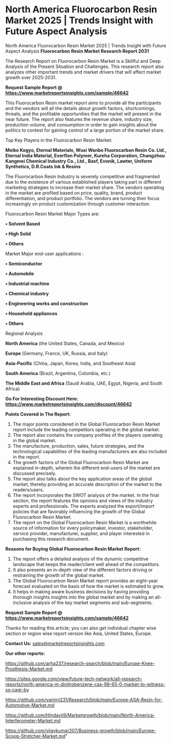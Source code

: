 # North America Fluorocarbon Resin Market 2025 | Trends Insight with Future Aspect Analysis
North America Fluorocarbon Resin Market 2025 | Trends Insight with Future Aspect Analysis
<strong>Fluorocarbon Resin Market Research Report 2031</strong>

The Research Report on Fluorocarbon Resin Market is a Skillful and Deep Analysis of the Present Situation and Challenges. This research report also analyzes other important trends and market drivers that will affect market growth over 2025-2031.

<strong>Request Sample Report @ <a href=https://www.marketreportsinsights.com/sample/46642>https://www.marketreportsinsights.com/sample/46642</a></strong>

This Fluorocarbon Resin market report aims to provide all the participants and the vendors will all the details about growth factors, shortcomings, threats, and the profitable opportunities that the market will present in the near future. The report also features the revenue share, industry size, production volume, and consumption in order to gain insights about the politics to contest for gaining control of a large portion of the market share.

Top Key Players in the Fluorocarbon Resin Market:

<strong>Meiko Kogyo, Eternal Materials, Wuxi Wanbo Fluorocarbon Resin Co. Ltd., Eternal India Material, Everflon Polymer, Kureha Corporation, Changzhou Kangmei Chemical Industry Co., Ltd., Basf, Evonik, Lawter, Uniform Synthetics, D.R.Coats Ink & Resins</strong>

The Fluorocarbon Resin Industry is severely competitive and fragmented due to the existence of various established players taking part in different marketing strategies to increase their market share. The vendors operating in the market are profiled based on price, quality, brand, product differentiation, and product portfolio. The vendors are turning their focus increasingly on product customization through customer interaction.

Fluorocarbon Resin Market Major Types are:

<strong>•  Solvent Based

•  High Solid

•  Others</strong>

Market Major end-user applications :

<strong>•  Semiconductor

•  Automobile

•  Industrial machine

•  Chemical industry

•  Engineering works and construction

•  Household appliances

•  Others</strong>

Regional Analysis

</u><strong><b>North America</b></strong> (the United States, Canada, and Mexico)

<strong><b>Europe </b></strong>(Germany, France, UK, Russia, and Italy)

<strong><b>Asia-Pacific</b></strong> (China, Japan, Korea, India, and Southeast Asia)

<strong><b>South America</b></strong> (Brazil, Argentina, Colombia, etc.)

<strong><b>The Middle East and Africa</b></strong> (Saudi Arabia, UAE, Egypt, Nigeria, and South Africa)

<strong>Go For Interesting Discount Here: <a href=https://www.marketreportsinsights.com/discount/46642>https://www.marketreportsinsights.com/discount/46642</a></strong>

<strong>Points Covered in The Report:</strong>
<ol>
  <li>The major points considered in the Global Fluorocarbon Resin Market report include the leading competitors operating in the global market.</li>
  <li>The report also contains the company profiles of the players operating in the global market.</li>
  <li>The manufacture, production, sales, future strategies, and the technological capabilities of the leading manufacturers are also included in the report.</li>
  <li>The growth factors of the Global Fluorocarbon Resin Market are explained in-depth, wherein the different end-users of the market are discussed precisely.</li>
  <li>The report also talks about the key application areas of the global market, thereby providing an accurate description of the market to the readers/users.</li>
  <li>The report incorporates the SWOT analysis of the market. In the final section, the report features the opinions and views of the industry experts and professionals. The experts analyzed the export/import policies that are favorably influencing the growth of the Global Fluorocarbon Resin Market.</li>
  <li>The report on the Global Fluorocarbon Resin Market is a worthwhile source of information for every policymaker, investor, stakeholder, service provider, manufacturer, supplier, and player interested in purchasing this research document.</li>
</ol>
<strong>Reasons for Buying Global Fluorocarbon Resin Market Report:</strong>

<ol>
  <li>The report offers a detailed analysis of the dynamic competitive landscape that keeps the reader/client well ahead of the competitors.</li>
  <li>It also presents an in-depth view of the different factors driving or restraining the growth of the global market.</li>
  <li>The Global Fluorocarbon Resin Market report provides an eight-year forecast evaluated on the basis of how the market is estimated to grow.</li>
  <li>It helps in making aware business decisions by having providing thorough insights insights into the global market and by making an all-inclusive analysis of the key market segments and sub-segments.</li>
</ol>
<strong>Request Sample Report @ <a href=https://www.marketreportsinsights.com/sample/46642>https://www.marketreportsinsights.com/sample/46642</a></strong>


Thanks for reading this article; you can also get individual chapter wise section or region wise report version like Asia, United States, Europe.

<strong>Contact Us:</strong>
sales@marketreportsinsights.com

<strong>Our other reports:</strong>

<a href=https://github.com/arha237/research-search/blob/main/Europe-Knee-Prosthesis-Market.md>https://github.com/arha237/research-search/blob/main/Europe-Knee-Prosthesis-Market.md</a>

<a href=https://sites.google.com/view/future-tech-network/all-research-reports/north-america-m-dinitrobenzene-cas-99-65-0-market-to-witness-xx-cagr-by>https://sites.google.com/view/future-tech-network/all-research-reports/north-america-m-dinitrobenzene-cas-99-65-0-market-to-witness-xx-cagr-by</a>

<a href=https://github.com/yamini231/Research/blob/main/Europe-ASA-Resin-for-Automotive-Market.md>https://github.com/yamini231/Research/blob/main/Europe-ASA-Resin-for-Automotive-Market.md</a>

<a href=https://github.com/Hindavii9/Marketgrowth/blob/main/North-America-Interferometer-Market.md>https://github.com/Hindavii9/Marketgrowth/blob/main/North-America-Interferometer-Market.md</a>

<a href=https://github.com/vijaykumar207/Business-growth/blob/main/Europe-Scoop-Stretcher-Market.md>https://github.com/vijaykumar207/Business-growth/blob/main/Europe-Scoop-Stretcher-Market.md</a>"
